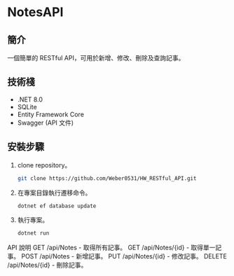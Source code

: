 # NotesAPI

## 簡介
一個簡單的 RESTful API，可用於新增、修改、刪除及查詢記事。

## 技術棧
- .NET 8.0
- SQLite
- Entity Framework Core
- Swagger (API 文件)

## 安裝步驟
1. clone repository。
   ```bash
   git clone https://github.com/Weber0531/HW_RESTful_API.git
   
2. 在專案目錄執行遷移命令。
   ```bash
   dotnet ef database update

3. 執行專案。
   ```bash
   dotnet run

API 說明
GET /api/Notes - 取得所有記事。
GET /api/Notes/{id} - 取得單一記事。
POST /api/Notes - 新增記事。
PUT /api/Notes/{id} - 修改記事。
DELETE /api/Notes/{id} - 刪除記事。
